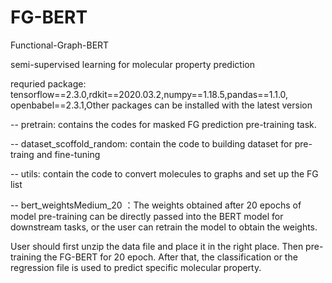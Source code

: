 # FG-BERT

Functional-Graph-BERT

semi-supervised learning for molecular property prediction

requried package: tensorflow==2.3.0,rdkit==2020.03.2,numpy==1.18.5,pandas==1.1.0, openbabel==2.3.1,Other packages can be installed with the latest version

-- pretrain: contains the codes for masked FG prediction pre-training task.

-- dataset_scoffold_random: contain the code to building dataset for pre-traing and fine-tuning

-- utils: contain the code to convert molecules to graphs and set up the FG list 

-- bert_weightsMedium_20 ：The weights obtained after 20 epochs of model pre-training can be directly passed into the BERT model for downstream tasks, or the user can retrain the model to obtain the weights.

User should first unzip the data file and place it in the right place. Then pre-training the FG-BERT for 20 epoch. After that, the classification or the regression file is used to predict specific molecular property.
